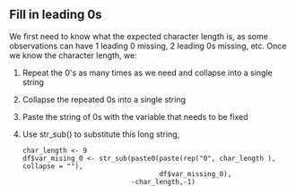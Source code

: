 ## Fill in leading 0s
We first need to know what the expected character length is, as some observations can have 1 leading 0 missing, 2 leading 0s missing, etc. Once we know the character length, we:
1. Repeat the 0's as many times as we need and collapse into a single string
2. Collapse the repeated 0s into a single string
3. Paste the string of 0s with the variable that needs to be fixed
4. Use str_sub() to substitute this long string,

       char_length <- 9
       df$var_mising_0 <- str_sub(paste0(paste(rep("0", char_length ), collapse = ""),
                                         df$var_missing_0),
                                  -char_length,-1)

<!--stackedit_data:
eyJoaXN0b3J5IjpbLTI3NzU1MzQwOSwxNjg3NzIwMDY1XX0=
-->